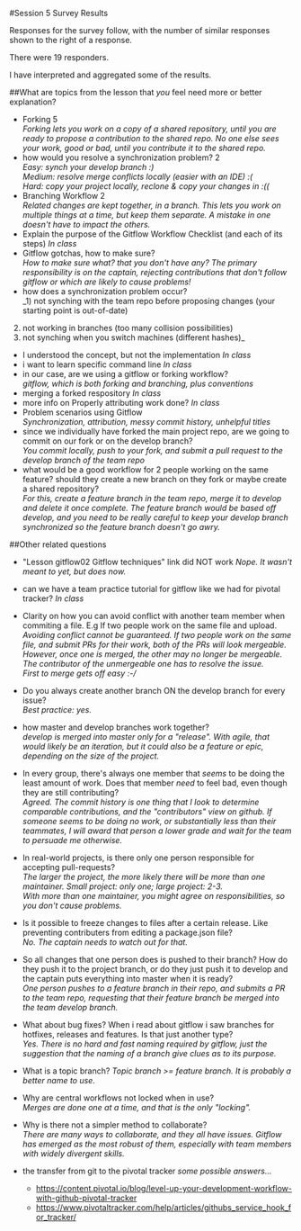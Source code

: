 #Session 5 Survey Results	
	
Responses for the survey follow, with the number of similar
responses shown to the right of a response.
	
There were 19 responders.
	
I have interpreted and aggregated some of the results.
	
##What are topics from the lesson that *you* feel need more or better explanation?	

- Forking	5  
_Forking lets you work on a copy of a shared repository, until you are ready
to propose a contribution to the shared repo. No one else sees your
work, good or bad, until you contribute it to the shared repo._
- how would you resolve a synchronization problem?	2  
_Easy: synch your develop branch  :)  
Medium: resolve merge conflicts locally (easier with an IDE)  :(  
Hard: copy your project locally, reclone & copy your changes in :((_
- Branching Workflow 2	  
_Related changes are kept together, in a branch. 
This lets you work on multiple things at a time,
but keep them separate.
A mistake in one doesn't have to impact the others._
- Explain the purpose of the Gitflow Workflow Checklist (and each of its steps)	 _In class_
- Gitflow gotchas, how to make sure?	  
_How to make sure what? that you don't have any? 
The primary responsibility is on the captain, rejecting contributions
that don't follow gitflow or which are likely to cause problems!_
- how does a synchronization problem occur?	  
_1) not synching with the team repo before proposing changes (your starting point is out-of-date)  
2) not working in branches (too many collision possibilities)  
3) not synching when you switch machines (different hashes)_
- I understood the concept, but not the implementation	 _In class_
- i want to learn specific command line	 _In class_
- in our case, are we using a gitflow or forking workflow?	  
_gitflow, which is both forking and branching, plus conventions_
- merging a forked respository	 _In class_
- more info on Properly attributing work done?	 _In class_
- Problem scenarios using Gitflow	  
_Synchronization, attribution, messy commit history, unhelpful titles_
- since we individually have forked the main project repo, are we going to commit on our fork or on the develop branch?	  
_You commit locally, push to your fork, and submit a pull request to the develop branch of the team repo_
- what would be a good workflow for 2 people working on the same feature? should they create a new branch on they fork or maybe create a shared repository?	  
_For this, create a feature branch in the team repo, merge it to develop and delete it once complete.
The feature branch would be based off develop, and you need to be really careful to keep
your develop branch synchronized so the feature branch doesn't go awry._

##Other related questions

- "Lesson gitflow02 Gitflow techniques" link did NOT work  _Nope. It wasn't meant to yet, but does now._
- can we have a team practice tutorial for gitflow like we had for pivotal tracker?  _In class_
- Clarity on how you can avoid conflict with another team member when commiting a file. E.g If two people work on the same file and upload.  
_Avoiding conflict cannot be guaranteed. If two people work on the same file,
and submit PRs for their work, both of the PRs will look mergeable.
However, once one is merged, the other may no longer
be mergeable. The contributor of the unmergeable one has to resolve
the issue.  
First to merge gets off easy :-/_
- Do you always create another branch ON the develop branch for every issue?  
_Best practice: yes._
- how master and develop branches work together?  
_develop is merged into master only for a "release". With agile, that would likely be an iteration,
but it could also be a feature or epic, depending on the size of the project._
- In every group, there's always one member that *seems* to be doing the least amount of work. Does that member *need* to feel bad, even though they are still contributing?  
_Agreed. The commit history is one thing that I look to determine comparable contributions, and the "contributors"
view on github. If someone *seems* to be doing no work, or substantially less than their
teammates, I will award that person a lower grade and wait for the team to persuade me otherwise._
- In real-world projects, is there only one person responsible for accepting pull-requests?  
_The larger the project, the more likely there will be more than one maintainer.
Small project: only one; large project: 2-3.  
With more than one maintainer, you might agree on responsibilities, so you don't cause problems._
- Is it possible to freeze changes to files after a certain release.  Like preventing contributers from editing a package.json file?    
_No. The captain needs to watch out for that._
- So all changes that one person does is pushed to their branch? How do they push it to the project branch, or do they just push it to develop and the captain puts everything into master when it is ready?  
_One person pushes to a feature branch in their repo, and submits a PR to the team repo, requesting that their
feature branch be merged into the team develop branch._
- What about bug fixes? When i read about gitflow i saw branches for hotfixes, releases and features. Is that just another type?  
_Yes. There is no hard and fast naming required by gitflow, just the suggestion that
the naming of a branch give clues as to its purpose._
- What is a topic branch?  _Topic branch >= feature branch. It is probably a better name to use._
- Why are central workflows not locked when in use?    
_Merges are done one at a time, and that is the only "locking"._
- Why is there not a simpler method to collaborate?  
_There are many ways to collaborate, and they all have issues. Gitflow has emerged as the most robust of them,
especially with team members with widely divergent skills._

- the transfer from git to the pivotal tracker	_some possible answers..._
    - https://content.pivotal.io/blog/level-up-your-development-workflow-with-github-pivotal-tracker
    - https://www.pivotaltracker.com/help/articles/githubs_service_hook_for_tracker/
   

